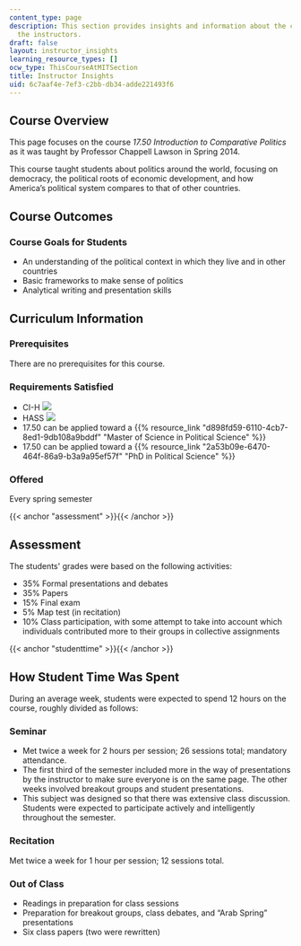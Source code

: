 ```yaml
---
content_type: page
description: This section provides insights and information about the course from
  the instructors.
draft: false
layout: instructor_insights
learning_resource_types: []
ocw_type: ThisCourseAtMITSection
title: Instructor Insights
uid: 6c7aaf4e-7ef3-c2bb-db34-adde221493f6
---
```

## Course Overview

This page focuses on the course _17.50 Introduction to Comparative Politics_ as it was taught by Professor Chappell Lawson in Spring 2014.

This course taught students about politics around the world, focusing on democracy, the political roots of economic development, and how America’s political system compares to that of other countries.

## Course Outcomes

### Course Goals for Students

- An understanding of the political context in which they live and in other countries
- Basic frameworks to make sense of politics
- Analytical writing and presentation skills

## Curriculum Information

### Prerequisites

There are no prerequisites for this course.

### Requirements Satisfied

- CI-H ![](/images/educator/icon-question-cih.png)
- HASS ![](/images/educator/icon-question-hass.png)
- 17.50 can be applied toward a {{% resource_link "d898fd59-6110-4cb7-8ed1-9db108a9bddf" "Master of Science in Political Science" %}}
- 17.50 can be applied toward a {{% resource_link "2a53b09e-6470-464f-86a9-b3a9a95ef57f" "PhD in Political Science" %}}

### Offered

Every spring semester

{{< anchor "assessment" >}}{{< /anchor >}}

## Assessment

The students' grades were based on the following activities:

- 35% Formal presentations and debates
- 35% Papers
- 15% Final exam
- 5% Map test (in recitation)
- 10% Class participation, with some attempt to take into account which individuals contributed more to their groups in collective assignments

{{< anchor "studenttime" >}}{{< /anchor >}}

## How Student Time Was Spent

During an average week, students were expected to spend 12 hours on the course, roughly divided as follows:

### Seminar

- Met twice a week for 2 hours per session; 26 sessions total; mandatory attendance.
- The first third of the semester included more in the way of presentations by the instructor to make sure everyone is on the same page. The other weeks involved breakout groups and student presentations.
- This subject was designed so that there was extensive class discussion. Students were expected to participate actively and intelligently throughout the semester.

### Recitation

Met twice a week for 1 hour per session; 12 sessions total.

### Out of Class

- Readings in preparation for class sessions
- Preparation for breakout groups, class debates, and “Arab Spring” presentations
- Six class papers (two were rewritten)